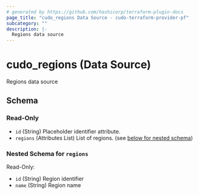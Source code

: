 ```yaml
---
# generated by https://github.com/hashicorp/terraform-plugin-docs
page_title: "cudo_regions Data Source - cudo-terraform-provider-pf"
subcategory: ""
description: |-
  Regions data source
---
```


# cudo_regions (Data Source)

Regions data source



<!-- schema generated by tfplugindocs -->
## Schema

### Read-Only

- `id` (String) Placeholder identifier attribute.
- `regions` (Attributes List) List of regions. (see [below for nested schema](#nestedatt--regions))

<a id="nestedatt--regions"></a>
### Nested Schema for `regions`

Read-Only:

- `id` (String) Region identifier
- `name` (String) Region name


